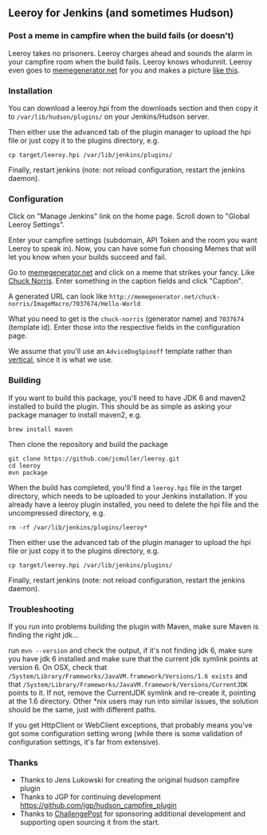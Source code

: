 ## Leeroy for Jenkins (and sometimes Hudson)
### Post a meme in campfire when the build fails (or doesn't)

Leeroy takes no prisoners. Leeroy charges ahead and sounds the alarm in your
campfire room when the build fails. Leeroy knows whodunnit. Leeroy even goes to
[memegenerator.net](http://memegenerator.net) for you and makes a picture [like
this](http://flic.kr/p/9ky6JM).

### Installation 

You can download a leeroy.hpi from the downloads section and then copy it to `/var/lib/hudson/plugins/` on
your Jenkins/Hudson server.

Then either use the advanced tab of the plugin manager to upload the hpi file or
just copy it to the plugins directory, e.g. 

    cp target/leeroy.hpi /var/lib/jenkins/plugins/

Finally, restart jenkins (note: not reload configuration, restart the jenkins
daemon).

### Configuration

Click on "Manage Jenkins" link on the home page. Scroll down to "Global Leeroy Settings".

Enter your campfire settings (subdomain, API Token and the room you want Leeroy
to speak in). Now, you can have some fun choosing Memes that will let you know
when your builds succeed and fail.

Go to [memegenerator.net](http://memegenerator.net) and click on a meme that
strikes your fancy. Like [Chuck Norris](http://memegenerator.net/chuck-norris).
Enter something in the caption fields and click "Caption". 

A generated URL can look like
`http://memegenerator.net/chuck-norris/ImageMacro/7037674/Hello-World`

What you need to get is the `chuck-norris` (generator name) and `7037674`
(template id). Enter those into the respective fields in the configuration page.

We assume that you'll use an `AdviceDogSpinoff` template rather than
[vertical](http://memegenerator.net/The-Rock-driving/ImageMacro/7037786/a-b),
since it is what we use.

### Building

If you want to build this package, you'll need to have JDK 6 and maven2
installed to build the plugin. This should be as simple as asking your package
manager to install maven2, e.g.

    brew install maven

Then clone the repository and build the package

    git clone https://github.com/jcmuller/leeroy.git 
    cd leeroy 
    mvn package

When the build has completed, you'll find a `leeroy.hpi` file in the target
directory, which needs to be uploaded to your Jenkins installation. If you
already have a leeroy plugin installed, you need to delete the hpi file and the
uncompressed directory, e.g.

    rm -rf /var/lib/jenkins/plugins/leeroy*

Then either use the advanced tab of the plugin manager to upload the hpi file or
just copy it to the plugins directory, e.g. 

    cp target/leeroy.hpi /var/lib/jenkins/plugins/

Finally, restart jenkins (note: not reload configuration, restart the jenkins
daemon).

### Troubleshooting

If you run into problems building the plugin with Maven, make sure Maven is
finding the right jdk...

run `mvn --version` and check the output, if it's not finding jdk 6, make sure you
have jdk 6 installed and make sure that the current jdk symlink points at
version 6.  On OSX, check that
`/System/Library/Frameworks/JavaVM.framework/Versions/1.6 exists` and that
`/System/Library/Frameworks/JavaVM.framework/Versions/CurrentJDK` points to it.
If not, remove the CurrentJDK symlink and re-create it, pointing at the 1.6
directory. Other *nix users may run into similar issues, the solution should be
the same, just with different paths.

If you get HttpClient or WebClient exceptions, that probably means you've got
some configuration setting wrong (while there is some validation of
configuration settings, it's far from extensive).

### Thanks
* Thanks to Jens Lukowski for creating the original hudson campfire plugin
* Thanks to JGP for continuing development https://github.com/jgp/hudson_campfire_plugin
* Thanks to [ChallengePost](http://challengepost.com) for sponsoring additional development and
supporting open sourcing it from the start.
